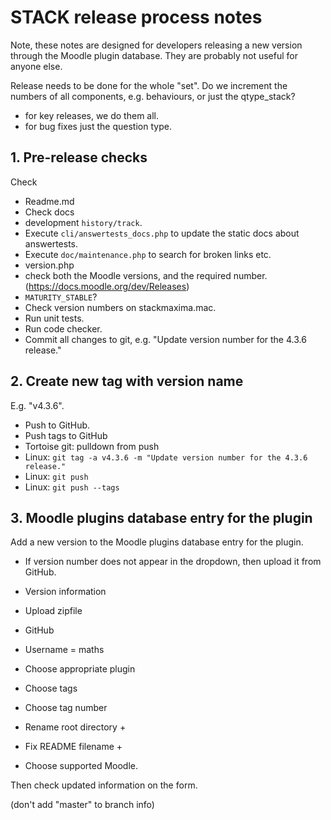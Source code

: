 # STACK release process notes

Note, these notes are designed for developers releasing a new version through the Moodle plugin database.  They are probably not useful for anyone else.

Release needs to be done for the whole "set".  Do we increment the numbers of all components, e.g. behaviours, or just the qtype_stack?

* for key releases, we do them all.
* for bug fixes just the question type.


## 1. Pre-release checks

Check 

* Readme.md
* Check docs 
 * development `history/track`.
 * Execute `cli/answertests_docs.php` to update the static docs about answertests.
 * Execute `doc/maintenance.php` to search for broken links etc.
* version.php
 * check both the Moodle versions, and the required number. (https://docs.moodle.org/dev/Releases)
 * `MATURITY_STABLE`?
* Check version numbers on stackmaxima.mac.
* Run unit tests.
* Run code checker.
* Commit all changes to git, e.g. "Update version number for the 4.3.6 release."

## 2. Create new tag with version name

E.g. "v4.3.6".

* Push to GitHub.
* Push tags to GitHub 
 * Tortoise git: pulldown from push
 * Linux: `git tag -a v4.3.6 -m "Update version number for the 4.3.6 release."`
 * Linux: `git push`
 * Linux: `git push --tags`

## 3. Moodle plugins database entry for the plugin

Add a new version to the Moodle plugins database entry for the plugin.

* If version number does not appear in the dropdown, then upload it from GitHub.
 
* Version information
* Upload zipfile
* GitHub
* Username = maths
* Choose appropriate plugin
* Choose tags
* Choose tag number
* Rename root directory +
* Fix README filename +
* Choose supported Moodle.

Then check updated information on the form.

(don't add "master" to branch info)
